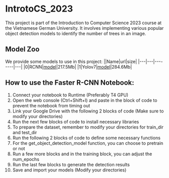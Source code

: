 # IntrotoCS_2023
This project is part of the Introduction to Computer Science 2023 course at the Vietnamese German University. It involves implementing various popular object detection models to identify the number of trees in an image.
## Model Zoo 
We provide some models to use in this project: 
||Name|url|size|
|---|---|--------|---|
|0|RCNN|[model](https://drive.google.com/uc?export=download&id=1-PhXe-WUdzziK2T0WM0c9aMur0bTLkH8)|217.5Mb|
|1|Yolov7|[model](https://drive.google.com/uc?export=download&id=10CUFS0mtObpQDVzm7TAxE6LvfpEC7r65)|284.6Mb|

## How to use the Faster R-CNN Notebook:
1. Connect your notebook to Runtime (Preferably T4 GPU)
2. Open the web console (Ctrl+Shift+I) and paste in the block of code to prevent the notebook from timing out
3. Link your Google Drive with the following 2 blocks of code (Make sure to modify your directories)
4. Run the next few blocks of code to install necessary libraries
5. To prepare the dataset, remember to modify your directories for train_dir and test_dir
6. Run the following 2 blocks of code to define some necessary functions
7. For the get_object_detection_model function, you can choose to pretrain or not
8. Run a few more blocks and in the training block, you can adjust the num_epochs
9. Run the last few blocks to generate the detection results
10. Save and import your models (Modify your directories)
